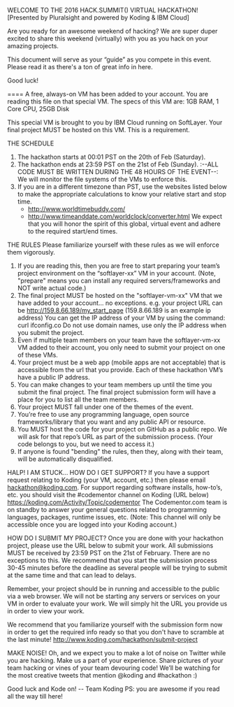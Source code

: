 WELCOME TO THE 2016 HACK.SUMMIT() VIRTUAL HACKATHON!
[Presented by Pluralsight and powered by Koding & IBM Cloud]

Are you ready for an awesome weekend of hacking? We are super duper
excited to share this weekend (virtually) with you as you hack on
your amazing projects.

This document will serve as your “guide” as you compete in this event.
Please read it as there's a ton of great info in here.

Good luck!

====
A free, always-on VM has been added to your account. You are reading
this file on that special VM. The specs of this VM are: 
1GB RAM, 1 Core CPU, 25GB Disk

This special VM is brought to you by IBM Cloud running on SoftLayer.
Your final project MUST be hosted on this VM. This is a requirement.

THE SCHEDULE
1. The hackathon starts at 00:01 PST on the 20th of Feb (Saturday).
2. The hackathon ends at 23:59 PST on the 21st of Feb (Sunday).
   :--ALL CODE MUST BE WRITTEN DURING THE 48 HOURS OF THE EVENT--:
   We will monitor the file systems of the VMs to enforce this.
3. If you are in a different timezone than PST, use the websites
   listed below to make the appropriate calculations to know your
   relative start and stop time.
   - http://www.worldtimebuddy.com/
   - http://www.timeanddate.com/worldclock/converter.html
   We expect that you will honor the spirit of this global, virtual 
   event and adhere to the required start/end times.

THE RULES
Please familiarize yourself with these rules as we will enforce them 
vigorously.
1. If you are reading this, then you are free to start preparing your 
   team’s project environment on the “softlayer-xx” VM in your account.
   (Note, "prepare" means you can install any required servers/frameworks
   and NOT write actual code.)
2. The final project MUST be hosted on the "softlayer-vm-xx" VM that we
   have added to your account... no exceptions. e.g. your project URL can
   be http://159.8.66.189/my_start_page (159.8.66.189 is an example ip address)
   You can get the IP address of your VM by using the command:
   curl ifconfig.co
   Do not use domain names, use only the IP address when you submit the project.
3. Even if multiple team members on your team have the softlayer-vm-xx VM
   added to their account, you only need to submit your project on one 
   of these VMs.
4. Your project must be a web app (mobile apps are not acceptable) that is
   accessible from the url that you provide. Each of these hackathon VM’s
   have a public IP address.
5. You can make changes to your team members up until the time you submit 
   the final project. The final project submission form will have a place 
   for you to list all the team members.
6. Your project MUST fall under one of the themes of the event.
7. You’re free to use any programming language, open source frameworks/library
   that you want and any public API or resource.
8. You MUST host the code for your project on GitHub as a public repo. 
   We will ask for that repo’s URL as part of the submission process. 
   (Your code belongs to you, but we need to access it.)
9. If anyone is found "bending" the rules, then they, along with their team, 
   will be automatically disqualified.

HALP! I AM STUCK... HOW DO I GET SUPPORT?
If you have a support request relating to Koding (your VM, account, etc.) then
please email hackathon@koding.com. For support regarding software installs,
how-to’s, etc. you should visit the #codementor channel on Koding (URL below)
https://koding.com/Activity/Topic/codementor
The Codementor.com team is on standby to answer your general questions
related to programming languages, packages, runtime issues, etc.
(Note: This channel will only be accessible once you are logged into your
Koding account.)

HOW DO I SUBMIT MY PROJECT?
Once you are done with your hackathon project, please use the URL below to
submit your work. All submissions MUST be received by 23:59 PST on the 21st
of February. There are no exceptions to this. We recommend that you start 
the submission process 30-45 minutes before the deadline as several people
will be trying to submit at the same time and that can lead to delays.

Remember, your project should be in running  and accessible to the public
via a web browser. We will not be starting any servers or services on your
VM in order to evaluate your work. We will simply hit the URL you
provide us in order to view your work.

We recommend that you familiarize yourself with the submission form now 
in order to get the required info ready so that you don't have to scramble
at the last minute!
http://www.koding.com/hackathon/submit-project

MAKE NOISE!
Oh, and we expect you to make a lot of noise on Twitter while you are hacking.
Make us a part of your experience. Share pictures of your team hacking or vines
of your team devouring code! We’ll be watching for the most creative tweets
that mention @koding and #hackathon  :)

Good luck and Kode on!
-- Team Koding
PS: you are awesome if you read all the way till here!
